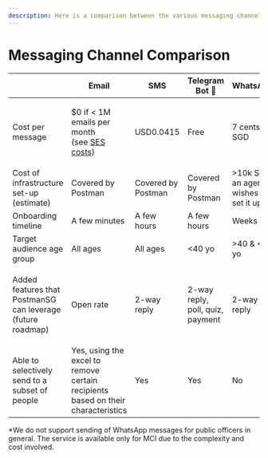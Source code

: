 ```yaml
---
description: Here is a comparison between the various messaging channels.
---
```


# Messaging Channel Comparison

|                                                                       | Email                                                                                                        | SMS                | Telegram Bot 👑                  | WhatsApp\*                                |
| --------------------------------------------------------------------- | ------------------------------------------------------------------------------------------------------------ | ------------------ | -------------------------------- | ----------------------------------------- |
| Cost per message                                                      | <p>$0 if &#x3C; 1M emails per month<br>(see <a href="https://aws.amazon.com/ses/pricing/">SES costs</a>)</p> | USD0.0415          | Free                             | 7 cents SGD                               |
| Cost of infrastructure set-up (estimate)                              | Covered by Postman                                                                                           | Covered by Postman | Covered by Postman               | >10k SGD if an agency wishes to set it up |
| Onboarding timeline                                                   | A few minutes                                                                                                | A few hours        | A few hours                      | Weeks                                     |
| Target audience age group                                             | All ages                                                                                                     | All ages           | <40 yo                           | >40 & <100 yo                             |
| <p>Added features that PostmanSG can leverage<br>(future roadmap)</p> | Open rate                                                                                                    | 2-way reply        | 2-way reply, poll, quiz, payment | 2-way reply                               |
| Able to selectively send to a subset of people                        | Yes, using the excel to remove certain recipients based on their characteristics                             | Yes                | Yes                              | No                                        |

\*We do not support sending of WhatsApp messages for public officers in general. The service is available only for MCI due to the complexity and cost involved.
